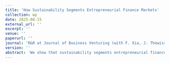 ```yaml
---
title: 'How Sustainability Segments Entrepreneurial Finance Markets'
collection: wp
date: 2025-08-15
external_url: ''
excerpt: ''
venue: ''
paperurl: ''
journal: 'R&R at Journal of Business Venturing (with F. Xia, J. Thewissen, and S. Yan)'
version: ''
abstract: 'We show that sustainability segments entrepreneurial finance markets by investor types in token-based crowdfunding, a market that is populated by individual and institutional investors alike. While ventures backed by institutional investor do not (need to) emphasize environmental, social, and governance (ESG) ambitions, non-backed ventures raising funds from masses of individual contributors display salient ESG orientations, with a disproportiantely pronounced governance dimension. ESG helps ventures unsuccessful in securing institutional investments partially compensate for the funding disadvantage, as individuals exhibit higher willingness-toinvest in sustainable ventures. Using artificial intelligence to separate ESG orientations into two latent sources, substantive and symbolic, we find that symbolic ESG is more prevalent in non-backed ventures, potentially suggesting "greenwashing." The startup valuations of individual investors are affected by substantive and symbolic ESG orientations, although symbolic claims do not compensate for the lack of institutional certification. Overall, sustainability-driven market segmentation is in line with the conjecture that individual investors perceive sustainability as a legitimization substitute for ventures that lack certification from institutional investors.'
---
```

